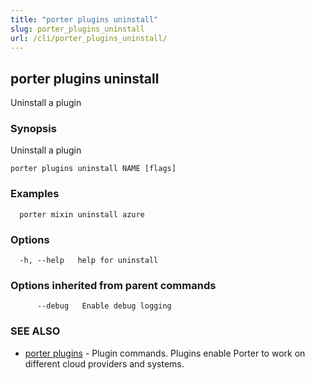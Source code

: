 ```yaml
---
title: "porter plugins uninstall"
slug: porter_plugins_uninstall
url: /cli/porter_plugins_uninstall/
---
```

## porter plugins uninstall

Uninstall a plugin

### Synopsis

Uninstall a plugin

```
porter plugins uninstall NAME [flags]
```

### Examples

```
  porter mixin uninstall azure
```

### Options

```
  -h, --help   help for uninstall
```

### Options inherited from parent commands

```
      --debug   Enable debug logging
```

### SEE ALSO

* [porter plugins](/cli/porter_plugins/)	 - Plugin commands. Plugins enable Porter to work on different cloud providers and systems.

